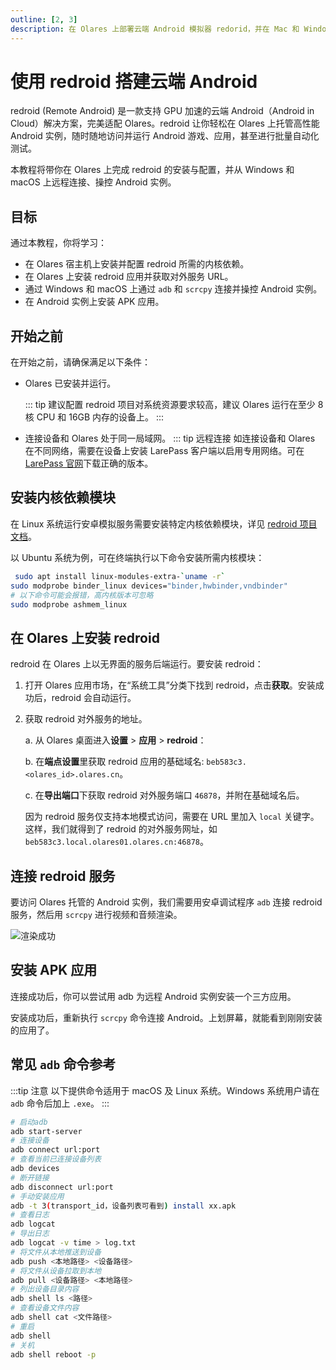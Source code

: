 ```yaml
---
outline: [2, 3]
description: 在 Olares 上部署云端 Android 模拟器 redorid，并在 Mac 和 Windows 上通过 adb 和 scacpy 访问云端 Android 主机。
---
```


# 使用 redroid 搭建云端 Android

redroid (Remote Android) 是一款支持 GPU 加速的云端 Android（Android in Cloud）解决方案，完美适配 Olares。redroid 让你轻松在 Olares 上托管高性能 Android 实例，随时随地访问并运行 Android 游戏、应用，甚至进行批量自动化测试。

本教程将带你在 Olares 上完成 redroid 的安装与配置，并从 Windows 和 macOS 上远程连接、操控 Android 实例。

## 目标
通过本教程，你将学习：
- 在 Olares 宿主机上安装并配置 redroid 所需的内核依赖。
- 在 Olares 上安装 redroid 应用并获取对外服务 URL。
- 通过 Windows 和 macOS 上通过 `adb` 和 `scrcpy` 连接并操控 Android 实例。
- 在 Android 实例上安装 APK 应用。

## 开始之前
在开始之前，请确保满足以下条件：
- Olares 已安装并运行。

   ::: tip 建议配置
   redroid 项目对系统资源要求较高，建议 Olares 运行在至少 8 核 CPU 和 16GB 内存的设备上。
   :::

- 连接设备和 Olares 处于同一局域网。
   ::: tip 远程连接
   如连接设备和 Olares 在不同网络，需要在设备上安装 LarePass 客户端以启用专用网络。可在 [LarePass 官网](https://olares.cn/larepass)下载正确的版本。
 
 ## 安装内核依赖模块

 在 Linux 系统运行安卓模拟服务需要安装特定内核依赖模块，详见 [redroid 项目文档](https://github.com/remote-android/redroid-doc/blob/master/deploy/README.md)。

以 Ubuntu 系统为例，可在终端执行以下命令安装所需内核模块：

```bash
 sudo apt install linux-modules-extra-`uname -r`
sudo modprobe binder_linux devices="binder,hwbinder,vndbinder"
# 以下命令可能会报错，高内核版本可忽略
sudo modprobe ashmem_linux
```

## 在 Olares 上安装 redroid

redroid 在 Olares 上以无界面的服务后端运行。要安装 redroid：

1. 打开 Olares 应用市场，在“系统工具”分类下找到 redroid，点击**获取**。安装成功后，redroid 会自动运行。
2. 获取 redroid 对外服务的地址。
   
   a. 从 Olares 桌面进入**设置** > **应用** > **redroid**：
    
   b. 在**端点设置**里获取 redroid 应用的基础域名: `beb583c3.<olares_id>.olares.cn`。

   c. 在**导出端口**下获取 redroid 对外服务端口 `46878`，并附在基础域名后。
   
   因为 redroid 服务仅支持本地模式访问，需要在 URL 里加入 `local` 关键字。这样，我们就得到了 redroid 的对外服务网址，如 `beb583c3.local.olares01.olares.cn:46878`。

## 连接 redroid 服务

要访问 Olares 托管的 Android 实例，我们需要用安卓调试程序 `adb` 连接 redroid 服务，然后用 `scrcpy` 进行视频和音频渲染。

<tabs>
<template #Windows>

Windows 版本的 `scrcpy` 集成了 `adb` 工具，不用另行安装。

1. 从[项目页面](https://github.com/Genymobile/scrcpy/blob/master/doc/windows.md)下载 `scrcpy`，并解压至指定目录。

   ::: tip adb 版本冲突
   如果你本地已安装了其他版本的 `adb`，可能会出现 `adb server` 版本冲突的问题。此时可以卸载先前安装的版本，或将其替换为 scrcpy 使用的版本。
   :::

2. 打开 PowerShell，进入 `scrcpy` 目录:

   ```powershell
   # 替换为实际下载版本
   cd .\scrcpy-win64-v3.1
   ```
3. 使用 `adb` 通过前面获取的 URL 连接至 redroid 服务：

   ```powershell
   # 请将 <olares_id> 替换为你自己的 Olares ID
   .\adb.exe connect beb583c3.local.<olares_id>.olares.cn:46878

   # 示例输出：
   already connected to beb583c3.local.<olares_id>.olares.cn:46878
   ```
   连接成功会看到示例中的消息提示。

4. 用 `scrcpy` 渲染界面和音频：

   ```powershell
   .\scrcpy.exe -s beb583c3.local.harvey063.olares.cn:46878 --audio-codec=aac --audio-encoder=OMX.google.aac.encoder
   ```

   执行成功后，命令行会输出连接设备信息，同时在桌面弹出安卓屏幕。
</template>
<template #macOS>

macOS 版本 `scrcpy` 没有集成 `adb`，需要你单独安装。推荐使用 Homebrew 方式安装。

1. 安装 `scrcpy`。

   ```bash
   brew install scrcpy
   ```

2. 安装 `adb`。

   ```bash
   brew install --cask android-platform-tools
   ``` 

3. 验证安装。

   ```bash
   scrcpy --version
   adb version
   ```
   看到对应的版本信息即表示安装成功。

   :::tip 应用阻止警告
   如果程序被 macOS 的安全设置拦截，可以打开 **系统设置** > **隐私与安全性** > **安全性**页面，找到对应的阻止项并点击**仍要打开**。再次运行时，按提示输入密码即可正常运行。
   :::
   
4. 使用 `adb` 连接至之前获得的 redroid 服务地址:。

   ```bash
   # 请将 <olares_id> 替换为你自己的 Olares ID
   adb connect beb583c3.local.<olares_id>.olares.cn:46878

   示例输出：
   already connected to beb583c3.local.<olares_id>.olares.cn:46878
   ```
   看到示例输出即代表服务连接成功。

4. 用 scrcpy 渲染界面和音频：
   
   ```bash
   scrcpy -s beb583c3.local.<olares_id>.olares.cn:46878 --audio-codec=aac --audio-encoder=OMX.google.aac.encoder
   ```
   执行成功后，命令行会输出连接设备信息，同时在桌面弹出安卓屏幕。
</template>
</tabs>

   ![渲染成功](/images/manual/tutorials/render-android.png#bordered)

## 安装 APK 应用
    
连接成功后，你可以尝试用 adb 为远程 Android 实例安装一个三方应用。

<tabs>
<template #Windows>
1. 查看当前连接设备详细信息：

   ```powershell
   .\adb.exe devices -l

   # 示例输出：
   List of devices attached
   beb583c3.local.olares02.olares.cn:46878 device product:ziyi model:23031PN0DC device:ziyi transport_id:4
   ```
   从输出结果中获取目标设备的 `transport_id` 为 4。

2. 在指定设备上安装 apk 应用，需通过 `-t` 参数指定 `transport_id`:
   
   ```powershell
   .\adb.exe -t 4 install C:\Users\YourName\Downloads\your_app.apk

   # 预期输出：
   Performing Streamed Install
   Success
   ```
   安装成功后，会看到 Success 的提示。此时，你再重新执行 scrcpy 命令重新渲染 Android 界面。上划屏幕，就能看到刚刚安装的应用了。
</template>
<template #macOS>
1. 查看当前连接设备详细信息：

   ```powershell
   .\adb.exe devices -l

   # 示例输出：
   List of devices attached
   beb583c3.local.olares02.olares.cn:46878 device product:ziyi model:23031PN0DC device:ziyi transport_id:4
   ```
   从输出结果中获取目标设备的 `transport_id` 为 4。

2. 在指定设备上安装 apk 应用，需通过 `-t` 参数指定 `transport_id`:
   
   ```powershell
    adb -t 4 install ~/Downloads/your_app.apk

   # 示例输出：
   Performing Streamed Install
   Success
   ```
</template>
</tabs>

安装成功后，重新执行 `scrcpy` 命令连接 Android。上划屏幕，就能看到刚刚安装的应用了。
   

## 常见 `adb` 命令参考
:::tip 注意
以下提供命令适用于 macOS 及 Linux 系统。Windows 系统用户请在 `adb` 命令后加上 `.exe`。
:::

```bash
# 启动adb
adb start-server
# 连接设备
adb connect url:port
# 查看当前已连接设备列表
adb devices 
# 断开链接
adb disconnect url:port
# 手动安装应用
adb -t 3(transport_id，设备列表可看到) install xx.apk
# 查看日志
adb logcat
# 导出日志
adb logcat -v time > log.txt
# 将文件从本地推送到设备
adb push <本地路径> <设备路径>
# 将文件从设备拉取到本地
adb pull <设备路径> <本地路径>
# 列出设备目录内容
adb shell ls <路径>
# 查看设备文件内容
adb shell cat <文件路径>
# 重启
adb shell
# 关机
adb shell reboot -p
```






